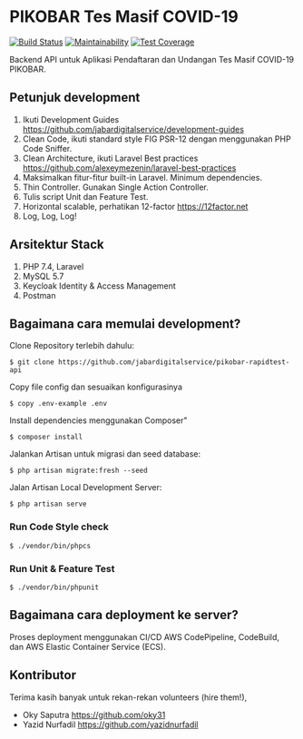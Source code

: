 # PIKOBAR Tes Masif COVID-19

[![Build Status](https://travis-ci.org/jabardigitalservice/pikobar-rapidtest-api.svg?branch=master)](https://travis-ci.org/jabardigitalservice/pikobar-rapidtest-api)
[![Maintainability](https://api.codeclimate.com/v1/badges/fae1475c143f7a532884/maintainability)](https://codeclimate.com/github/jabardigitalservice/pikobar-rapidtest-api/maintainability)
[![Test Coverage](https://api.codeclimate.com/v1/badges/fae1475c143f7a532884/test_coverage)](https://codeclimate.com/github/jabardigitalservice/pikobar-rapidtest-api/test_coverage)

Backend API untuk Aplikasi Pendaftaran dan Undangan Tes Masif COVID-19 PIKOBAR. 

## Petunjuk development
1. Ikuti Development Guides https://github.com/jabardigitalservice/development-guides
2. Clean Code, ikuti standard style FIG PSR-12 dengan menggunakan PHP Code Sniffer.
3. Clean Architecture, ikuti Laravel Best practices https://github.com/alexeymezenin/laravel-best-practices
4. Maksimalkan fitur-fitur built-in Laravel. Minimum dependencies.
5. Thin Controller. Gunakan Single Action Controller.
6. Tulis script Unit dan Feature Test.
7. Horizontal scalable, perhatikan 12-factor https://12factor.net
8. Log, Log, Log!

## Arsitektur Stack
1. PHP 7.4, Laravel
2. MySQL 5.7
3. Keycloak Identity & Access Management
4. Postman

## Bagaimana cara memulai development?
Clone Repository terlebih dahulu:
```
$ git clone https://github.com/jabardigitalservice/pikobar-rapidtest-api
```

Copy file config dan sesuaikan konfigurasinya
```
$ copy .env-example .env
```

Install dependencies menggunakan Composer"
```
$ composer install
```

Jalankan Artisan untuk migrasi dan seed database:
```
$ php artisan migrate:fresh --seed
```

Jalan Artisan Local Development Server:
```
$ php artisan serve
```

### Run Code Style check
```
$ ./vendor/bin/phpcs
```

### Run Unit & Feature Test
```
$ ./vendor/bin/phpunit
```

## Bagaimana cara deployment ke server?
Proses deployment menggunakan CI/CD AWS CodePipeline, CodeBuild, dan AWS Elastic Container Service (ECS).

## Kontributor
Terima kasih banyak untuk rekan-rekan volunteers (hire them!),
- Oky Saputra https://github.com/oky31
- Yazid Nurfadil https://github.com/yazidnurfadil
